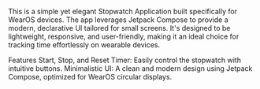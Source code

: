 
This is a simple yet elegant Stopwatch Application built specifically for WearOS devices. The app leverages Jetpack Compose to provide a modern, declarative UI tailored for small screens. It's designed to be lightweight, responsive, and user-friendly, making it an ideal choice for tracking time effortlessly on wearable devices.


Features
Start, Stop, and Reset Timer:
Easily control the stopwatch with intuitive buttons.
Minimalistic UI:
A clean and modern design using Jetpack Compose, optimized for WearOS circular displays.
